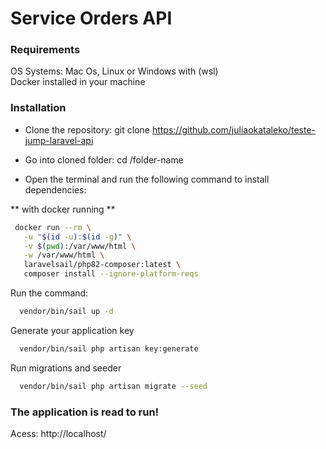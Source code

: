# Service Orders API

### Requirements
OS Systems: Mac Os, Linux or Windows with (wsl) <br/>
Docker installed in your machine

### Installation
 - Clone the repository: git clone https://github.com/juliaokataleko/teste-jump-laravel-api
 - Go into cloned folder: cd /folder-name

 - Open the terminal and run the following command to install dependencies:

 ** with docker running **

 ```bash
  docker run --rm \
    -u "$(id -u):$(id -g)" \
    -v $(pwd):/var/www/html \
    -w /var/www/html \
    laravelsail/php82-composer:latest \
    composer install --ignore-platform-reqs
```

Run the command:
```bash
  vendor/bin/sail up -d
```

Generate your application key
```bash
  vendor/bin/sail php artisan key:generate
```

Run migrations and seeder
```bash
  vendor/bin/sail php artisan migrate --seed
```


### The application is read to run!

Acess: http://localhost/